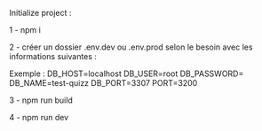 Initialize project : 

1 - npm i

2 - créer un dossier .env.dev ou .env.prod selon le besoin avec les informations suivantes : 

Exemple : 
DB_HOST=localhost
DB_USER=root
DB_PASSWORD=
DB_NAME=test-quizz
DB_PORT=3307
PORT=3200

3 - npm run build

4 - npm run dev
